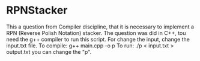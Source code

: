 # RPNStacker
This a question from Compiler discipline, that it is necessary to implement a RPN (Reverse Polish Notation) stacker.
The question was did in C++, tou need the g++ compiler to run this script. For change the input, change the input.txt file.
To compile: g++ main.cpp -o p
To run: ./p < input.txt > output.txt
you can change the "p".